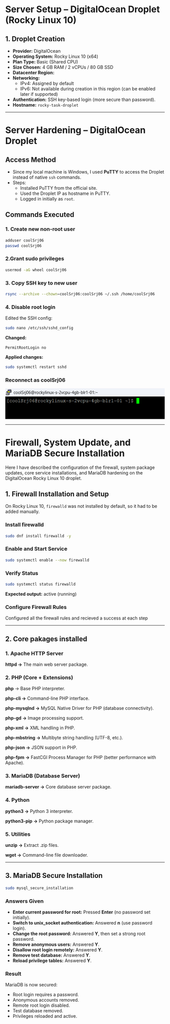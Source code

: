 # Server Setup – DigitalOcean Droplet (Rocky Linux 10)

## 1. Droplet Creation

- **Provider:** DigitalOcean  
- **Operating System:** Rocky Linux 10 (x64)  
- **Plan Type:** Basic (Shared CPU)  
- **Size Chosen:** 4 GB RAM / 2 vCPUs / 80 GB SSD  
- **Datacenter Region:** <your-region>  
- **Networking:**  
  - IPv4: Assigned by default  
  - IPv6: Not available during creation in this region (can be enabled later if supported)  
- **Authentication:** SSH key-based login (more secure than password).  
- **Hostname:** `rocky-task-droplet`  

---

# Server Hardening – DigitalOcean Droplet

## Access Method
- Since my local machine is Windows, I used **PuTTY** to access the Droplet instead of native `ssh` commands.
- Steps:
  - Installed PuTTY from the official site.
  - Used the Droplet IP as hostname in PuTTY.
  - Logged in initially as `root`.

## Commands Executed

### 1. Create new non-root user
```bash
adduser coolSrj06
passwd coolSrj06
```
### 2.Grant sudo privileges
```bash
usermod -aG wheel coolSrj06
```

### 3. Copy SSH key to new user
```bash
rsync --archive --chown=coolSrj06:coolSrj06 ~/.ssh /home/coolSrj06
```

### 4. Disable root login

Edited the SSH config:
```bash
sudo nano /etc/ssh/sshd_config
```


**Changed:** 
```nginx
PermitRootLogin no
```

**Applied changes:**
```bash
sudo systemctl restart sshd
```

### Reconnect as coolSrj06

![alt text](/images/image.png)

---

# Firewall, System Update, and MariaDB Secure Installation

Here I have described the configuration of the firewall, system package updates, core service installations, and MariaDB hardening on the DigitalOcean Rocky Linux 10 droplet.


## 1. Firewall Installation and Setup

On Rocky Linux 10, `firewalld` was not installed by default, so it had to be added manually.

### Install firewalld
```bash
sudo dnf install firewalld -y
```

### Enable and Start Service
```bash
sudo systemctl enable --now firewalld
```

### Verify Status
```bash
sudo systemctl status firewalld
```
**Expected output:** active (running)

### Configure Firewall Rules
Configured all the firewall rules and recieved a success at each step

---

## 2. Core pakages installed

### 1. Apache HTTP Server

**httpd →** The main web server package.

### 2. PHP (Core + Extensions)

**php** → Base PHP interpreter.

**php-cli →** Command-line PHP interface.

**php-mysqlnd →** MySQL Native Driver for PHP (database connectivity).

**php-gd →** Image processing support.

**php-xml →** XML handling in PHP.

**php-mbstring →** Multibyte string handling (UTF-8, etc.).

**php-json →** JSON support in PHP.

**php-fpm →** FastCGI Process Manager for PHP (better performance with Apache).

### 3. MariaDB (Database Server)

**mariadb-server →** Core database server package.

### 4. Python

**python3 →** Python 3 interpreter.

**python3-pip →** Python package manager.

### 5. Utilities

**unzip →** Extract .zip files.

**wget →** Command-line file downloader.

---

## 3. MariaDB Secure Installation

```bash
sudo mysql_secure_installation
```

### Answers Given
- **Enter current password for root:** Pressed **Enter** (no password set initially).  
- **Switch to unix_socket authentication:** Answered **n** (use password login).  
- **Change the root password:** Answered **Y**, then set a strong root password.  
- **Remove anonymous users:** Answered **Y**.  
- **Disallow root login remotely:** Answered **Y**.  
- **Remove test database:** Answered **Y**.  
- **Reload privilege tables:** Answered **Y**.  


### Result
MariaDB is now secured:
- Root login requires a password.  
- Anonymous accounts removed.  
- Remote root login disabled.  
- Test database removed.  
- Privileges reloaded and active.  